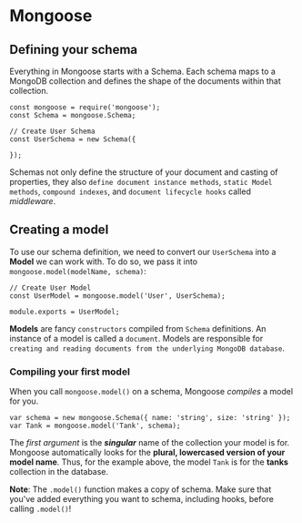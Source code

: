 # Mongoose
## Defining your schema
Everything in Mongoose starts with a Schema. Each schema maps to a MongoDB collection and defines the shape of the documents within that collection.
```
const mongoose = require('mongoose');
const Schema = mongoose.Schema;

// Create User Schema
const UserSchema = new Schema({

});
```
Schemas not only define the structure of your document and casting of properties, they also `define document instance methods`, `static Model methods`, `compound indexes`, and `document lifecycle hooks` called _middleware_.

## Creating a model
To use our schema definition, we need to convert our `UserSchema` into a **Model** we can work with. To do so, we pass it into `mongoose.model(modelName, schema)`:
```
// Create User Model
const UserModel = mongoose.model('User', UserSchema);

module.exports = UserModel;
```
**Models** are fancy `constructors` compiled from `Schema` definitions. An instance of a model is called a `document`. Models are responsible for `creating and reading documents from the underlying MongoDB database`.

### Compiling your first model
When you call `mongoose.model()` on a schema, Mongoose _compiles_ a model for you.
```
var schema = new mongoose.Schema({ name: 'string', size: 'string' });
var Tank = mongoose.model('Tank', schema);
```
The _first argument_ is the **_singular_** name of the collection your model is for. Mongoose automatically looks for the **plural, lowercased version of your model name**. Thus, for the example above, the model `Tank` is for the **tanks** collection in the database.

**Note**: The `.model()` function makes a copy of schema. Make sure that you've added everything you want to schema, including hooks, before calling `.model()`!


